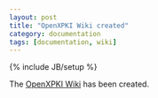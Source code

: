 ```yaml
---
layout: post
title: "OpenXPKI Wiki created"
category: documentation
tags: [documentation, wiki]
---
```

{% include JB/setup %}

The [OpenXPKI Wiki](http://wiki.openxpki.org) has been created.
